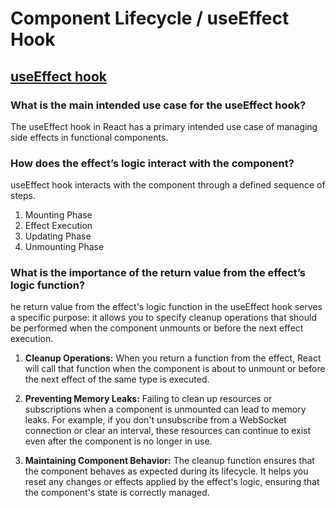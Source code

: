 #  Component Lifecycle / useEffect Hook

## [useEffect hook](https://react.dev/reference/react/useEffect#reference)




### What is the main intended use case for the useEffect hook?
The useEffect hook in React has a primary intended use case of managing side effects in functional components. 


### How does the effect’s logic interact with the component?

useEffect hook interacts with the component through a defined sequence of steps. 

1. Mounting Phase
1. Effect Execution
1. Updating Phase
1. Unmounting Phase

### What is the importance of the return value from the effect’s logic function?

he return value from the effect's logic function in the useEffect hook serves a specific purpose: it allows you to specify cleanup operations that should be performed when the component unmounts or before the next effect execution.

1. **Cleanup Operations:** When you return a function from the effect, React will call that function when the component is about to unmount or before the next effect of the same type is executed.

2. **Preventing Memory Leaks:** Failing to clean up resources or subscriptions when a component is unmounted can lead to memory leaks. For example, if you don't unsubscribe from a WebSocket connection or clear an interval, these resources can continue to exist even after the component is no longer in use.  

3. **Maintaining Component Behavior:** The cleanup function ensures that the component behaves as expected during its lifecycle. It helps you reset any changes or effects applied by the effect's logic, ensuring that the component's state is correctly managed.